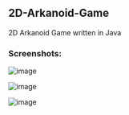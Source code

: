 ## 2D-Arkanoid-Game

2D Arkanoid Game written in Java

### Screenshots:

![image](https://github.com/user-attachments/assets/49677b52-8b1b-4042-9090-4da85545d628)

![image](https://github.com/user-attachments/assets/417b544c-b768-45df-9c66-d0d2bf653bb2)

![image](https://github.com/user-attachments/assets/c5fae50d-ebd8-43a9-9a4d-6edb41da44ee)

